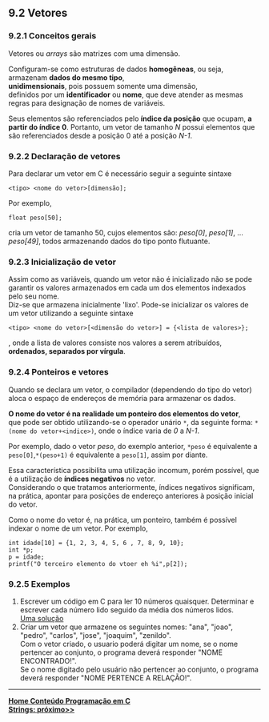 ## 9.2 Vetores

### 9.2.1 Conceitos gerais
Vetores ou *arrays* são matrizes com uma dimensão.  

Configuram-se como estruturas de dados **homogêneas**, ou seja, armazenam **dados do mesmo tipo**,  
**unidimensionais**, pois possuem somente uma dimensão,   
definidos por um **identificador** ou **nome**, que deve atender as mesmas regras para designação de nomes de variáveis.  

Seus elementos são referenciados pelo **índice da posição** que ocupam, **a partir do índice 0**.
Portanto, um vetor de tamanho *N* possui elementos que são referenciados desde a posição 0 até a posição *N-1*.

### 9.2.2 Declaração de vetores
Para declarar um vetor em C é necessário seguir a seguinte sintaxe

```
<tipo> <nome do vetor>[dimensão];
```
Por exemplo,  
```
float peso[50];
```
cria um vetor de tamanho 50, cujos elementos são: *peso[0]*, *peso[1]*, ... *peso[49]*, todos armazenando dados do tipo ponto flutuante.

### 9.2.3 Inicialização de vetor
Assim como as variáveis, quando um vetor não é inicializado não se pode garantir os valores armazenados em cada um dos elementos indexados pelo seu nome.  
Diz-se que armazena inicialmente 'lixo'.
Pode-se inicializar os valores de um vetor utilizando a seguinte sintaxe

```
<tipo> <nome do vetor>[<dimensão do vetor>] = {<lista de valores>};
```
, onde a lista de valores consiste nos valores a serem atribuídos, **ordenados, separados por vírgula**.   


### 9.2.4 Ponteiros e vetores
Quando se declara um vetor, o compilador (dependendo do tipo do vetor) aloca o espaço de endereços de memória para armazenar os dados.

**O nome do vetor é na realidade um ponteiro dos elementos do vetor**,  
que pode ser obtido utilizando-se o operador unário `*`, da seguinte forma: `*(nome do vetor+<indice>)`, onde o índice varia de *0* a *N-1*. 

Por exemplo, dado o vetor *peso*, do exemplo anterior, `*peso` é equivalente a `peso[0]`,`*(peso+1)` é equivalente a `peso[1]`, assim por diante.

Essa característica possibilita uma utilização incomum, porém possível, que é a utilização de **índices negativos** no vetor.  
Considerando o que tratamos anteriormente, índices negativos significam, na prática, apontar para posições de endereço anteriores à posição
inicial do vetor.

Como o nome do vetor é, na prática, um ponteiro, também é possível indexar o nome de um vetor.
Por exemplo,

```
int idade[10] = {1, 2, 3, 4, 5, 6 , 7, 8, 9, 10};
int *p;
p = idade;
printf("O terceiro elemento do vtoer eh %i",p[2]);
```

### 9.2.5 Exemplos
1. Escrever um código em C para ler 10 números quaisquer. Determinar e escrever cada número lido seguido da média dos números lidos.   
[Uma solução](https://github.com/claytonjasilva/prog_exemplos/blob/main/cursoCarray1.md)  
2. Criar um vetor que armazene os seguintes nomes: "ana", "joao", "pedro", "carlos", "jose", "joaquim", "zenildo".  
Com o vetor criado, o usuario poderá digitar um nome, se o nome pertencer ao conjunto, o programa deverá responder "NOME ENCONTRADO!".  
Se o nome digitado pelo usuário não pertencer ao conjunto, o programa deverá responder "NOME PERTENCE A RELAÇÃO!".





___
**[Home Conteúdo Programação em C](https://github.com/claytonjasilva/claytonjasilva.github.io/blob/main/progC_aulas.md)**   
**[Strings: próximo>>](progC_stringsvetores2.md)**   
